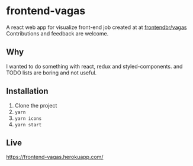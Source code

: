 # frontend-vagas

A react web app for visualize front-end job created at at [frontendbr/vagas](https://github.com/frontendbr/vagas)
Contributions and feedback are welcome.

## Why

I wanted to do something with react, redux and styled-components.
and TODO lists are boring and not useful.

## Installation

1. Clone the project
2. `yarn`
3. `yarn icons`
4. `yarn start`

## Live

https://frontend-vagas.herokuapp.com/
